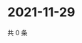 # 2021-11-29

共 0 条

<!-- BEGIN WEIBO -->
<!-- 最后更新时间 Mon Nov 29 2021 11:12:06 GMT+0800 (China Standard Time) -->

<!-- END WEIBO -->
